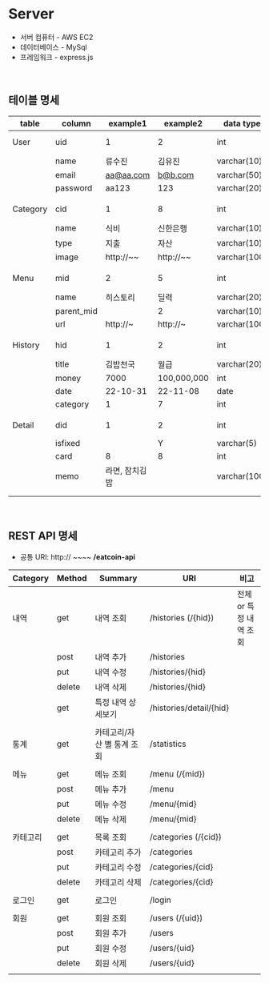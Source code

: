 # Server
- 서버 컴퓨터 - AWS EC2
- 데이터베이스 - MySql
- 프레임워크 - express.js

</br>

## 테이블 명세
| table | column | example1 | example2 | data type | condition | PK | FK | memo |
| --- | --- | --- | --- | --- | --- | --- | --- | --- |
| User | uid | 1 | 2 | int | NOT NULL | PK |  |  |
|  | name | 류수진 | 김유진 | varchar(10) |  |  |  |  |
|  | email | aa@aa.com | b@b.com | varchar(50) | UNIQUE |  |  |  |
|  | password | aa123 | 123 | varchar(20) |  |  |  |  |
|  |  |  |  |  |  |  |  |  |
| Category | cid | 1 | 8 | int | NOT NULL | PK |  |  |
|  | name | 식비 | 신한은행 | varchar(10) |  |  |  |  |
|  | type | 지출 | 자산 | varchar(10) |  |  |  |  |
|  | image | http://~~ | http://~~ | varchar(100) |  |  |  |  |
|  |  |  |  |  |  |  |  |  |
| Menu | mid | 2 | 5 | int | NOT NULL | PK |  |  |
|  | name | 히스토리 | 딜력 | varchar(20) |  |  |  |  |
|  | parent_mid |  | 2 | varchar(10) |  |  |  |  |
|  | url | http://~ | http://~ | varchar(100) |  |  |  |  |
|  |  |  |  |  |  |  |  |  |
| History | hid | 1 | 2 | int | NOT NULL | PK |  |  |
|  | title | 김밥천국 | 월급 | varchar(20) |  |  |  |  |
|  | money | 7000 | 100,000,000 | int |  |  |  |  |
|  | date | 22-10-31 | 22-11-08 | date |  |  |  |  |
|  | category | 1 | 7 | int |  |  | FK(Category_cid) |  |
|  |  |  |  |  |  |  |  |  |
| Detail | did | 1 | 2 | int | NOT NULL | PK |  |  |
|  | isfixed |  | Y | varchar(5) |  |  |  |  |
|  | card | 8 | 8 | int |  |  | FK(Category_cid) |  |
|  | memo | 라면, 참치김밥 |  | varchar(100) |  |  |  |  |
|  |  |  |  |  |  |  |  |  |
|  |  |  |  |  |  |  |  |  |

</br>

## REST API 명세
- 공통 URI: http:// ~~~~ **/eatcoin-api**    

| Category | Method | Summary | URI | 비고 |
| --- | --- | --- | --- | --- |
| 내역 | get | 내역 조회 | /histories (/{hid}) | 전체 or 특정 내역 조회 |
|  | post | 내역 추가 | /histories |  |
|  | put | 내역 수정 | /histories/{hid} |  |
|  | delete | 내역 삭제 | /histories/{hid} |  |
|  | get | 특정 내역 상세보기 | /histories/detail/{hid} |  |
|  |  |  |  |  |
| 통계 | get | 카테고리/자산 별 통계 조회 | /statistics |  |
|  |  |  |  |  |
| 메뉴 | get | 메뉴 조회 | /menu (/{mid}) |  |
|  | post | 메뉴 추가 | /menu |  |
|  | put | 메뉴 수정 | /menu/{mid} |  |
|  | delete | 메뉴 삭제 | /menu/{mid} |  |
|  |  |  |  |  |
| 카테고리 | get | 목록 조회 | /categories (/{cid}) |  |
|  | post | 카테고리 추가 | /categories |  |
|  | put | 카테고리 수정 | /categories/{cid} |  |
|  | delete | 카테고리 삭제 | /categories/{cid} |  |
|  |  |  |  |  |
| 로그인 | get | 로그인 | /login |  |
|  |  |  |  |  |
| 회원 | get | 회원 조회 | /users  (/{uid}) |  |
|  | post | 회원 추가 | /users |  |
|  | put | 회원 수정 | /users/{uid} |  |
|  | delete | 회원 삭제 | /users/{uid} |  |
|  |  |  |  |  |
